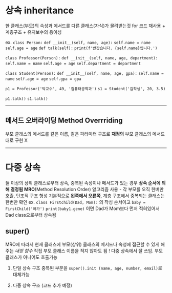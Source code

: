 # 상속 inheritance
한 클래스(부모)의 속성과 메서드를 다른 클래스(자식)가 물려받는것
for 코드 재사용 + 계층구조 + 유지보수의 용이성

ex.
`class Person:`
    `def __init__(self, name, age):`
        `self.name = name`
        `self.age = age`
    `def talk(self):`
        `print(f'반갑습니다. {self.name}입니다.')`
    
`class Professor(Person):`
    `def __init__(self, name, age, department):`
        `self.name = name`
        `self.age = age`
        `self.department = department`

`class Student(Person):`
    `def __init__(self, name, age, gpa):`
        `self.name = name`
        `self.age = age`
        `self.gpa = gpa`

`p1 = Professor('박교수', 49, '컴퓨터공학과')`
`s1 = Student('김학생', 20, 3.5)`

`p1.talk()`
`s1.talk()`

---

## 메서드 오버라이딩 Method Overrriding
부모 클래스의 메서드를 같은 이름, 같은 파라미터 구조로 **재정의**
부모 클래스의 메서드대로 구현 X

---

# 다중 상속
둘 이상의 상위 클래스로부터 상속, 중복된 속성이나 메서드가 있는 경우 **상속 순서에 의해 결정됨**
**MRO**(Method Resolution Order) 알고리즘 사용 - 각 부모를 오직 한버만 호출, 단조적 구조 형성
기본적으로 **왼쪽에서 오른쪽**, 계층 구조에서 중복되는 클래스는 한번만 확인
ex. 
`class Firstchild(Dad, Mom):` 의 작성 순서이고
`baby = FirstChild('아가')`
`print(baby1.gene)` 이면 Dad가 Mom보다 먼저 적혀있어서 Dad class으로부터 상속됨


## super()
MRO에 따라서 현재 클래스에 부모(상위) 클래스의 메서드나 속성에 접근할 수 있게 해주는 *내장 함수*
직접 부모 클래스 이름을 적지 않아도 됨 !
다중 상속에서 잘 쓰임. 부모 클래스가 아니어도 호출가능

1) 단일 상속 구조
중복된 부분을 `super().init (name, age, number, email)`로 대체가능

2) 다중 상속 구조
(코드 추가 예정)